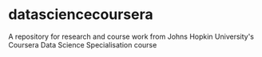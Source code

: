# datasciencecoursera
A repository for research and course work from Johns Hopkin University's Coursera Data Science Specialisation course
